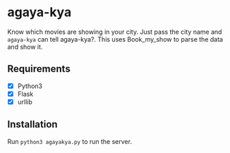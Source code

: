 # agaya-kya

Know which movies are showing in your city. Just pass the city name and ```agaya-kya``` can tell agaya-kya?. 
This uses Book_my_show to parse the data and show it.

## Requirements

- [x] Python3 
- [x] Flask
- [x] urllib

## Installation 

Run ```python3 agayakya.py``` to run the server. 

